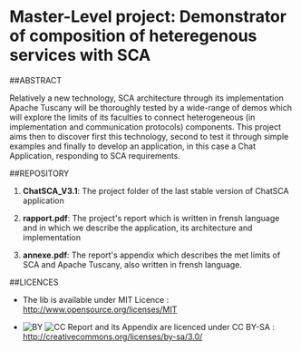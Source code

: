        
**Master-Level project:**
Demonstrator of composition of heteregenous services with SCA
=============================================================

##ABSTRACT

Relatively a new technology, SCA architecture through its 
implementation Apache Tuscany will be thoroughly tested by 
a wide-range of demos which will explore the limits of its 
faculties to connect heterogeneous (in implementation and 
communication protocols) components.  This project aims then to 
discover first this technology, second to test it through simple
examples and finally to develop an application, in this case a 
Chat Application, responding to SCA requirements. 

##REPOSITORY

1) **ChatSCA_V3.1**: The project folder of the last stable version
                 of ChatSCA application
                 
2) **rapport.pdf**:  The project's report which is written in frensh
                 language and in which we describe the application,
                 its architecture and implementation
          
3) **annexe.pdf**:   The report's appendix which describes the met 
                 limits of SCA and Apache Tuscany, also written
                 in frensh language.
                 
                 
##LICENCES

* The lib is available under MIT Licence :
http://www.opensource.org/licenses/MIT

* ![BY](http://upload.wikimedia.org/wikipedia/commons/thumb/1/11/Cc-by_new_white.svg/48px-Cc-by_new_white.svg.png "BY")
  ![CC](http://upload.wikimedia.org/wikipedia/commons/thumb/d/df/Cc-sa_white.svg/48px-Cc-sa_white.svg.png "CC")
  Report and its Appendix are licenced under CC BY-SA :
  http://creativecommons.org/licenses/by-sa/3.0/

                 
